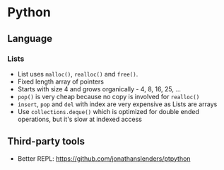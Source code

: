 # Python

## Language

### Lists
* List uses `malloc()`, `realloc()` and `free()`.
* Fixed length array of pointers
* Starts with size 4 and grows organically - 4, 8, 16, 25, ...
* `pop()` is very cheap because no copy is involved for `realloc()`
* `insert`, `pop` and `del` with index are very expensive as Lists are arrays
* Use `collections.deque()` which is optimized for double ended operations, but it's slow at indexed access

## Third-party tools

- Better REPL: https://github.com/jonathanslenders/ptpython
